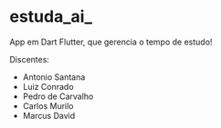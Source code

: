 # estuda_ai_
App em Dart Flutter, que gerencia o tempo de estudo!

Discentes:
- Antonio Santana
- Luiz Conrado
- Pedro de Carvalho
- Carlos Murilo
- Marcus David
